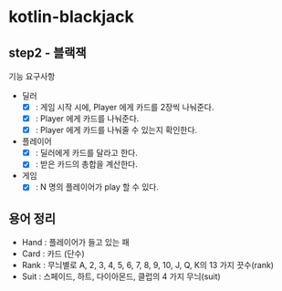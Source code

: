 # kotlin-blackjack

## step2 - 블랙잭 

기능 요구사항 
- 딜러 
  - [x] : 게임 시작 시에, Player 에게 카드를 2장씩 나눠준다.
  - [x] : Player 에게 카드를 나눠준다.
  - [x] : Player 에게 카드를 나눠줄 수 있는지 확인한다.
- 플레이어
  - [x] : 딜러에게 카드를 달라고 한다.
  - [x] : 받은 카드의 총합을 계산한다.
- 게임  
  - [x] : N 명의 플레이어가 play 할 수 있다.

## 용어 정리 
- Hand : 플레이어가 들고 있는 패 
- Card : 카드 (단수)
- Rank : 무늬별로 A, 2, 3, 4, 5, 6, 7, 8, 9, 10, J, Q, K의 13 가지 끗수(rank)
- Suit : 스페이드, 하트, 다이아몬드, 클럽의 4 가지 무늬(suit)